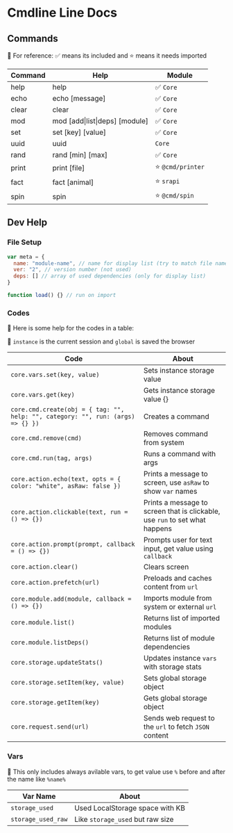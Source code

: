 # Cmdline Line Docs

## Commands

📖 For reference: ✅ means its included and ⭐ means it needs imported

| Command                                                                 | Help                                                        |                                                        Module
|----------------------------------------------------------------------|--------------------------------------------------------------|--------------------------------------------------------------|
help | help | ✅ `Core`
echo | echo [message] | ✅ `Core`
clear | clear | ✅ `Core`
mod | mod [add\|list\|deps] [module] | ✅ `Core`
set | set [key] [value] | ✅ `Core`
uuid | uuid | `Core`
rand | rand [min] [max] | ✅ `Core`
print | print [file] | ⭐ `@cmd/printer`
fact | fact [animal] | ⭐ `srapi`
spin | spin | ⭐ `@cmd/spin`

## Dev Help

### File Setup

```js
var meta = {
  name: "module-name", // name for display list (try to match file name)
  ver: "2", // version number (not used)
  deps: [] // array of used dependencies (only for display list)
}

function load() {} // run on import
```

### Codes

📖 Here is some help for the codes in a table:

📖 `instance` is the current session and `global` is saved the browser

| Code                                                                 | About                                                        |
|----------------------------------------------------------------------|--------------------------------------------------------------|
| `core.vars.set(key, value)`                                         | Sets instance storage value                                   |
| `core.vars.get(key)`                                               | Gets instance storage value                       {}            |
| `core.cmd.create(obj = { tag: "", help: "", category: "", run: (args) => {} })` | Creates a command                                           |
| `core.cmd.remove(cmd)`                                             | Removes command from system                                   |
| `core.cmd.run(tag, args)`                                          | Runs a command with args                                      |
| `core.action.echo(text, opts = { color: "white", asRaw: false })`| Prints a message to screen, use `asRaw` to show `var` names |
| `core.action.clickable(text, run = () => {})`                     | Prints a message to screen that is clickable, use `run` to set what happens |
| `core.action.prompt(prompt, callback = () => {})`                  | Prompts user for text input, get value using `callback`     |
| `core.action.clear()`                                              | Clears screen                                                |
| `core.action.prefetch(url)`                                        | Preloads and caches content from `url`                         |
| `core.module.add(module, callback = () => {})`                     | Imports module from system or external `url`                   |
| `core.module.list()`                                               | Returns list of imported modules                             |
| `core.module.listDeps()`                                           | Returns list of module dependencies                           |
| `core.storage.updateStats()`                                       | Updates instance `vars` with storage stats                   |
| `core.storage.setItem(key, value)`                                 | Sets global storage object                                    |
| `core.storage.getItem(key)`                                        | Gets global storage object                                    |
| `core.request.send(url)`                                           | Sends web request to the `url` to fetch `JSON` content      |

### Vars

📖 This only includes always avilable vars, to get value use `%` before and after the name like `%name%`

| Var Name                                                            | About                                                        |
|----------------------------------------------------------------------|--------------------------------------------------------------|
`storage_used` | Used LocalStorage space with KB
`storage_used_raw` | Like `storage_used` but raw size
